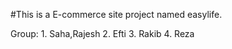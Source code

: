 #This is a E-commerce site project named easylife.

Group:
	1. Saha,Rajesh
	2. Efti
	3. Rakib
	4. Reza
